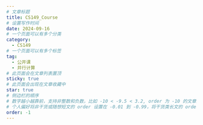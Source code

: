 ```yaml
---
# 文章标题
title: CS149_Course
# 设置写作时间
date: 2024-09-16
# 一个页面可以有多个分类
category:
  - CS149
# 一个页面可以有多个标签
tag:
  - 公开课
  - 并行计算
# 此页面会在文章列表置顶
sticky: true
# 此页面会出现在文章收藏中
star: true
# 侧边栏的顺序
# 数字越小越靠前，支持非整数和负数，比如 -10 < -9.5 < 3.2, order 为 -10 的文章会最靠上。
# 个人偏好将非干货或随想短文的 order 设置在 -0.01 到 -0.99，将干货类长文的 order 设置在 -1 到负无穷。每次新增文章都会在上一篇的基础上递减 order 值。
order: -1
---
```


